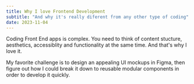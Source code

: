 ```yaml
---
title: Why I love Frontend Development
subtitle: "And why it's really diferent from any other type of coding"
date: 2023-11-04
---
```


 Coding Front End apps is complex. You need to think of content stucture, aesthetics, accessiblity and functionality at the same time. And that's why I love it.


My favorite challenge is to design an appealing UI mockups in Figma, then figure out how I could break it down to
reusable modular components in order to develop it quickly.